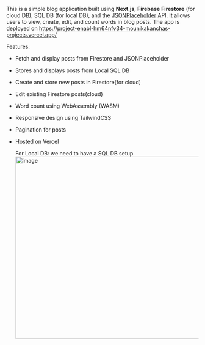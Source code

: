 This is a simple blog application built using **Next.js**, **Firebase Firestore** (for cloud DB), SQL DB (for local DB), and the [JSONPlaceholder](https://jsonplaceholder.typicode.com/posts) API. 
It allows users to view, create, edit, and count words in blog posts. 
The app is deployed on https://project-enabl-hm64nfv34-mounikakanchas-projects.vercel.app/

Features:
- Fetch and display posts from Firestore and JSONPlaceholder
- Stores and displays posts from Local SQL DB
- Create and store new posts in Firestore(for cloud)
- Edit existing Firestore posts(cloud)
- Word count using WebAssembly (WASM)
- Responsive design using TailwindCSS
- Pagination for posts
- Hosted on Vercel

  For Local DB:
  we need to have a SQL DB setup.
  <img width="756" height="477" alt="image" src="https://github.com/user-attachments/assets/99788f02-c0a1-4e7d-8775-ddd57acfc3c7" />


  
